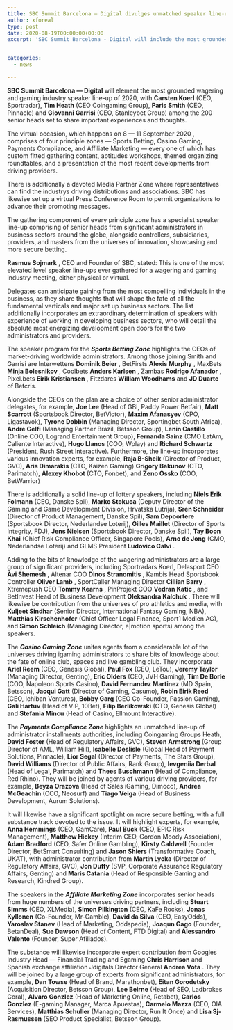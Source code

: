 ```yaml
---
title: SBC Summit Barcelona — Digital divulges unmatched speaker line-up
author: xforeal 
type: post
date: 2020-08-19T00:00:00+00:00
excerpt: 'SBC Summit Barcelona - Digital will include the most grounded wagering and gaming industry speaker line-up of 2020, with Carsten Koerl (CEO, Sportradar), Tim Heath (CEO Coingaming Group), Paris Smith (CEO, Pinnacle) and Giovanni Garrisi (CEO, Stanleybet Group) among the 200 senior heads set to share significant bits of knowledge and ideas '


categories:
  - news

---
```

**SBC Summit Barcelona &#8212; Digital** <span style="font-weight: 400;">will element the most grounded wagering and gaming industry speaker line-up of 2020, with </span>**Carsten Koerl**  <span style="font-weight: 400;">(CEO, Sportradar), </span>**Tim Heath**  <span style="font-weight: 400;">(CEO Coingaming Group), </span> **Paris Smith**  <span style="font-weight: 400;">(CEO, Pinnacle) and </span>**Giovanni Garrisi**  <span style="font-weight: 400;">(CEO, Stanleybet Group) among the 200 senior heads set to share important experiences and thoughts. </span>

<span style="font-weight: 400;">The </span><span style="font-weight: 400;">virtual occasion, which happens on 8 &#8212; 11 September 2020 </span><span style="font-weight: 400;">, comprises of four principle zones &#8212; Sports Betting, Casino Gaming, Payments Compliance, and Affiliate Marketing &#8212; every one of which has custom fitted gathering content, aptitudes workshops, themed organizing roundtables, and a presentation of the most recent developments from driving providers. </span>

<span style="font-weight: 400;">There is additionally a devoted Media Partner Zone where representatives can find the industrys driving distributions and associations. SBC has likewise set up a virtual Press Conference Room to permit organizations to advance their promoting messages. </span>

<span style="font-weight: 400;">The gathering component of every principle zone has a specialist speaker line-up comprising of senior heads from significant administrators in business sectors around the globe, alongside controllers, subsidiaries, providers, and masters from the universes of innovation, showcasing and more secure betting. </span>

**Rasmus Sojmark** <span style="font-weight: 400;">, CEO and Founder of SBC, stated: This is one of the most elevated level speaker line-ups ever gathered for a wagering and gaming industry meeting, either physical or virtual. </span>

<span style="font-weight: 400;">Delegates can anticipate gaining from the most compelling individuals in the business, as they share thoughts that will shape the fate of all the fundamental verticals and major set up business sectors. The list additionally incorporates an extraordinary determination of speakers with experience of working in developing business sectors, who will detail the absolute most energizing development open doors for the two administrators and providers. </span>

<span style="font-weight: 400;">The speaker program for the </span>**_Sports Betting Zone_**  <span style="font-weight: 400;">highlights the CEOs of market-driving worldwide administrators. Among those joining Smith and Garrisi are Interwettens </span>**Dominik Beier** <span style="font-weight: 400;">, BetFirsts </span>**Alexis Murphy** <span style="font-weight: 400;">, MaxBets </span>**Minja Bolesnikov** <span style="font-weight: 400;">, Coolbets </span>**Anders Karlsen** <span style="font-weight: 400;">, Zambas </span>**Rodrigo Afanador** <span style="font-weight: 400;">, Pixel.bets </span>**Eirik Kristiansen** <span style="font-weight: 400;">, Fitzdares </span>**William Woodhams**  <span style="font-weight: 400;">and </span>**JD Duarte**  <span style="font-weight: 400;">of Betcris. </span>

<span style="font-weight: 400;">Alongside the CEOs on the plan are a choice of other senior administrator delegates, for example, </span>**Joe Lee**  <span style="font-weight: 400;">(Head of GBI, Paddy Power Betfair), </span>**Matt Scarrott**  <span style="font-weight: 400;">(Sportsbook Director, BetVictor), </span>**Maxim Afanasyev**  <span style="font-weight: 400;">(CPO, Ligastavok), </span>**Tyrone Dobbin**  <span style="font-weight: 400;">(Managing Director, Sportingbet South Africa), </span>**Andre Gelfi**  <span style="font-weight: 400;">(Managing Partner Brazil, Betsson Group), </span>**Lenin Castillo**  <span style="font-weight: 400;">(Online COO, Logrand Entertainment Group), </span>**Fernanda Sainz**  <span style="font-weight: 400;">(CMO LatAm, Caliente Interactive), </span>**Hugo Llanos** <span style="font-weight: 400;">(COO, Wplay) and </span>**Richard Schwartz** <span style="font-weight: 400;">(President, Rush Street Interactive). Furthermore, the line-up incorporates various innovation experts, for example, </span>**Raja B-Sheik**  <span style="font-weight: 400;">(Director of Product, GVC), </span>**Aris Dimarakis**  <span style="font-weight: 400;">(CTO, Kaizen Gaming) </span>**Grigory Bakunov**  <span style="font-weight: 400;">(CTO, Parimatch), </span>**Alexey Khobot**  <span style="font-weight: 400;">(CTO, Fonbet), and </span>**Zeno Ossko**  <span style="font-weight: 400;">(COO, BetWarrior) </span>

<span style="font-weight: 400;">There is additionally a solid line-up of lottery speakers, including </span>**Niels Erik Folmann**  <span style="font-weight: 400;">(CEO, Danske Spil), </span>**Marko Stokuca**  <span style="font-weight: 400;">(Deputy Director of the Gaming and Game Development Division, Hrvatska Lutrija), </span>**Sren Schneider**  <span style="font-weight: 400;">(Director of Product Management, Danske Spil), </span>**Sam Depoortere** <span style="font-weight: 400;">(Sportsbook Director, Nederlandse Loterij), </span>**Gilles Maillet** <span style="font-weight: 400;">(Director of Sports Integrity, FDJ), </span>**Jens Nielsen**  <span style="font-weight: 400;">(Sportsbook Director, Danske Spil), </span>**Tay Boon Khai**  <span style="font-weight: 400;">(Chief Risk Compliance Officer, Singapore Pools), </span>**Arno de Jong**  <span style="font-weight: 400;">(CMO, Nederlandse Loterij) and GLMS President </span>**Ludovico Calvi** <span style="font-weight: 400;">. </span>

<span style="font-weight: 400;">Adding to the bits of knowledge of the wagering administrators are a large group of significant providers, including Sportradars Koerl, Delasport CEO </span>**Avi Shemesh** <span style="font-weight: 400;">, Altenar COO </span>**Dinos Stranomitis** <span style="font-weight: 400;">, Kambis Head Sportsbook Controller </span>**Oliver Lamb** <span style="font-weight: 400;">, SportCaller Managing Director </span>**Cillian Barry** <span style="font-weight: 400;">, Xtremepush CEO </span>**Tommy Kearns** <span style="font-weight: 400;">, PinProjekt COO </span>**Vedran Katic** <span style="font-weight: 400;">, and BetInvest Head of Business Development </span>**Oleksandra Kalchuk** <span style="font-weight: 400;">. There will likewise be contribution from the universes of pro athletics and media, with </span>**Kuljeet Sindhar**  <span style="font-weight: 400;">(Senior Director, International Fantasy Gaming, NBA), </span>**Matthias Kirschenhofer**  <span style="font-weight: 400;">(Chief Officer Legal Finance, Sport1 Medien AG), and </span>**Simon Schleich**  <span style="font-weight: 400;">(Managing Director, e|motion sports) among the speakers. </span>

<span style="font-weight: 400;">The </span>**_Casino Gaming Zone_**  <span style="font-weight: 400;">unites agents from a considerable lot of the universes driving igaming administrators to share bits of knowledge about the fate of online club, spaces and live gambling club. They incorporate </span>**Ariel Reem**  <span style="font-weight: 400;">(CEO, Genesis Global), </span>**Paul Fox**  <span style="font-weight: 400;">(CEO, LeTou), </span>**Jeremy Taylor** <span style="font-weight: 400;">(Managing Director, Genting), </span>**Eric Olders**  <span style="font-weight: 400;">(CEO, JVH Gaming), </span>**Tim De Borle**  <span style="font-weight: 400;">(COO, Napoleon Sports Casino), </span>**David Fernandez Martinez** <span style="font-weight: 400;">(MD Spain, Betsson), </span>**Jacqui Gatt** <span style="font-weight: 400;">(Director of Gaming, Casumo), </span>**Robin Eirik Reed**  <span style="font-weight: 400;">(CEO, Ichiban Ventures), </span>**Bobby Garg**  <span style="font-weight: 400;">(CEO Co-Founder, Passion Gaming), </span>**Gali Hartuv**  <span style="font-weight: 400;">(Head of VIP, 10Bet), </span> **Filip Berlikowski**  <span style="font-weight: 400;">(CTO, Genesis Global) and </span>**Stefania Mincu**  <span style="font-weight: 400;">(Head of Casino, Ellmount Interactive). </span>

<span style="font-weight: 400;">The </span>**_Payments Compliance Zone_**  <span style="font-weight: 400;">highlights an unmatched line-up of administrator installments authorities, including Coingaming Groups Heath, </span>**David Foster**  <span style="font-weight: 400;">(Head of Regulatory Affairs, GVC), </span>**Steven Armstrong**  <span style="font-weight: 400;">(Group Director of AML, William Hill), </span>**Isabelle Deslisle** <span style="font-weight: 400;">(Global Head of Payment Solutions, Pinnacle), </span>**Lior Segal**  <span style="font-weight: 400;">(Director of Payments, The Stars Group), </span> **David Williams**  <span style="font-weight: 400;">(Director of Public Affairs, Rank Group), </span>**Ievgeniia Derbal**  <span style="font-weight: 400;">(Head of Legal, Parimatch) and </span>**Thees Buschmann**  <span style="font-weight: 400;">(Head of Compliance, Red Rhino). They will be joined by agents of various driving providers, for example, </span>**Beyza Orazova** <span style="font-weight: 400;">(Head of Sales iGaming, Dimoco), </span>**Andrea McGeachin**  <span style="font-weight: 400;">(CCO, Neosurf) and </span>**Tiago Veiga**  <span style="font-weight: 400;">(Head of Business Development, Aurum Solutions). </span>

<span style="font-weight: 400;">It will likewise have a significant spotlight on more secure betting, with a full substance track devoted to the issue. It will highlight experts, for example, </span>**Anna Hemmings**  <span style="font-weight: 400;">(CEO, GamCare), </span>**Paul Buck** <span style="font-weight: 400;">(CEO, EPIC Risk Management), </span>**Matthew Hickey** <span style="font-weight: 400;">(Interim CEO, Gordon Moody Association), </span>**Adam Bradford** <span style="font-weight: 400;">(CEO, Safer Online Gambling), </span> **Kirsty Caldwell**  <span style="font-weight: 400;">(Founder Director, BetSmart Consulting) and </span>**Jason Shiers**  <span style="font-weight: 400;">(Transformative Coach, UKAT), with administrator contribution from </span>**Martin Lycka** <span style="font-weight: 400;">(Director of Regulatory Affairs, GVC), </span>**Jon Duffy**  <span style="font-weight: 400;">(SVP, Corporate Assurance Regulatory Affairs, Genting) and </span>**Maris Catania** <span style="font-weight: 400;">(Head of Responsible Gaming and Research, Kindred Group). </span>

<span style="font-weight: 400;">The speakers in the </span>**_Affiliate Marketing Zone_**  <span style="font-weight: 400;">incorporates senior heads from huge numbers of the universes driving partners, including </span>**Stuart Simms**  <span style="font-weight: 400;">(CEO, XLMedia), </span>**Simon Pilkington** <span style="font-weight: 400;">(CEO, KaFe Rocks), </span>**Jonas Kyllonen**  <span style="font-weight: 400;">(Co-Founder, Mr-Gamble), </span>**David da Silva**  <span style="font-weight: 400;">(CEO, EasyOdds), </span>**Yaroslav Stanev**  <span style="font-weight: 400;">(Head of Marketing, Oddspedia), </span>**Joaqun Gago**  <span style="font-weight: 400;">(Founder, BetanDeal), </span>**Sue Dawson**  <span style="font-weight: 400;">(Head of Content, FTD Digital) and </span>**Alessandro Valente**  <span style="font-weight: 400;">(Founder, Super Afiliados). </span>

<span style="font-weight: 400;">The substance will likewise incorporate expert contribution from Googles Industry Head &#8212; Financial Trading and Egaming </span>**Chris Harrison**  <span style="font-weight: 400;">and Spanish exchange affiliation Jdigitals Director General </span>**Andrea Vota** <span style="font-weight: 400;">. They will be joined by a large group of experts from significant administrators, for example, </span>**Dan Towse**  <span style="font-weight: 400;">(Head of Brand, Marathonbet), </span>**Eitan Gorodetsky** <span style="font-weight: 400;">(Acquisition Director, Betsson Group), </span>**Lee Beirne**  <span style="font-weight: 400;">(Head of SEO, Ladbrokes Coral), </span>**Alvaro Gonzlez**  <span style="font-weight: 400;">(Head of Marketing Online, Retabet), </span> **Carlos Gonzlez**  <span style="font-weight: 400;">(E-gaming Manager, Marca Apuestas), </span>**Carmelo Mazza** <span style="font-weight: 400;">(CEO, OIA Services), </span>**Matthias Schuller** <span style="font-weight: 400;">(Managing Director, Run It Once) and </span>**Lisa Sj-Rasmussen**  <span style="font-weight: 400;">(SEO Product Specialist, Betsson Group). </span>